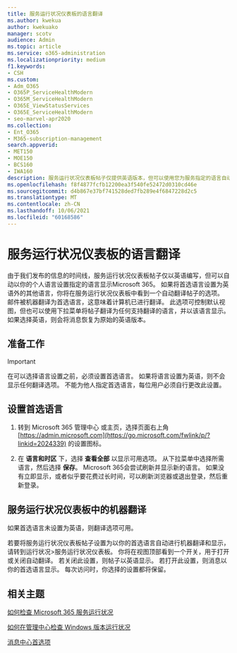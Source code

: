```yaml
---
title: 服务运行状况仪表板的语言翻译
ms.author: kwekua
author: kwekuako
manager: scotv
audience: Admin
ms.topic: article
ms.service: o365-administration
ms.localizationpriority: medium
f1.keywords:
- CSH
ms.custom:
- Adm_O365
- O365P_ServiceHealthModern
- O365M_ServiceHealthModern
- O365E_ViewStatusServices
- O365E_ServiceHealthModern
- seo-marvel-apr2020
ms.collection:
- Ent_O365
- M365-subscription-management
search.appverid:
- MET150
- MOE150
- BCS160
- IWA160
description: 服务运行状况仪表板帖子仅提供英语版本，但可以使用您为服务指定的语言自动Microsoft 365。
ms.openlocfilehash: f8f4877fcfb12200ea3f540fe52472d0310cd46e
ms.sourcegitcommit: d4b867e37bf741528ded7fb289e4f6847228d2c5
ms.translationtype: MT
ms.contentlocale: zh-CN
ms.lasthandoff: 10/06/2021
ms.locfileid: "60168586"
---
```

# <a name="language-translation-for-service-health-dashboard"></a>服务运行状况仪表板的语言翻译

由于我们发布的信息的时间线，服务运行状况仪表板帖子仅以英语编写，但可以自动以你的个人语言设置指定的语言显示Microsoft 365。 如果将首选语言设置为英语外的其他语言，你将在服务运行状况仪表板中看到一个自动翻译帖子的选项。 邮件被机器翻译为首选语言，这意味着计算机已进行翻译。 此选项可控制默认视图，但也可以使用下拉菜单将帖子翻译为任何支持翻译的语言，并以该语言显示。 如果选择英语，则会将消息恢复为原始的英语版本。

## <a name="before-you-begin"></a>准备工作

> [!IMPORTANT]
> 在可以选择语言设置之前，必须设置首选语言。 如果将语言设置为英语，则不会显示任何翻译选项。 不能为他人指定首选语言，每位用户必须自行更改此设置。

## <a name="set-your-preferred-language"></a>设置首选语言

1. 转到 Microsoft 365 管理中心 或主页，选择页面右上角 [https://admin.microsoft.com](https://go.microsoft.com/fwlink/p/?linkid=2024339) 的设置图标。

1. 在 **语言和时区** 下，选择 **查看全部** 以显示可用选项。 从下拉菜单中选择所需语言，然后选择 **保存**。 Microsoft 365会尝试刷新并显示新的语言。 如果没有立即显示，或者似乎要花费过长时间，可以刷新浏览器或退出登录，然后重新登录。

## <a name="machine-translation-in-service-health-dashboard"></a>服务运行状况仪表板中的机器翻译

如果首选语言未设置为英语，则翻译选项可用。

若要将服务运行状况仪表板帖子设置为以你的首选语言自动进行机器翻译和显示，请转到运行状况>服务运行状况仪表板。 你将在视图顶部看到一个开关，用于打开或关闭自动翻译。 若关闭此设置，则帖子以英语显示。 若打开此设置，则消息以你的首选语言显示。 每次访问时，你选择的设置都将保留。

## <a name="related-topics"></a>相关主题

[如何检查 Microsoft 365 服务运行状况](view-service-health.md)

[如何在管理中心检查 Windows 版本运行状况](/windows/deployment/update/check-release-health)

[消息中心首选项](../admin/manage/message-center.md?preserve-view=true&view=o365-worldwide#preferences)
